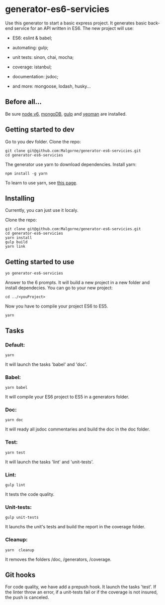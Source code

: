 # generator-es6-servicies

Use this generator to start a basic express project. It generates basic back-end service for an API written in ES6. The new project will use:

* ES6: eslint & babel;

* automating: gulp;

* unit tests: sinon, chai, mocha;

* coverage: istanbul;

* documentation: jsdoc;

* and more: mongoose, lodash, husky...


## Before all...

Be sure [node v6](https://nodejs.org/en/download/), [mongoDB](https://docs.mongodb.com/manual/installation/), [gulp](http://gulpjs.com/) and [yeoman](http://yeoman.io/learning/index.html) are installed.

## Getting started to dev

Go to you dev folder. Clone the repo:

```
git clone git@github.com:Malgorne/generator-es6-servicies.git
cd generator-es6-servicies
```

The generator use yarn to download dependencies. Install yarn:

```
npm install -g yarn
```

To learn to use yarn, see [this page](https://yarnpkg.com/lang/en/docs/usage/).

## Installing

Currently, you can just use it localy.

Clone the repo:

```
git clone git@github.com:Malgorne/generator-es6-servicies.git
cd generator-es6-servicies
yarn install
gulp build
yarn link
```

## Getting started to use

```
yo generator-es6-servicies
```

Answer to the 6 prompts. It will build a new project in a new folder and install dependecies. You can go to your new project:

```
cd ../<youProject>
```

Now you have to compile your project ES6 to ES5.

```
yarn
```

## Tasks

### Default:

```
yarn
```

It will launch the tasks 'babel' and 'doc'.

### Babel:

```
yarn babel
```

It will compile your ES6 project to ES5 in a generators folder.

### Doc:

```
yarn doc
```

It will ready all jsdoc commentaries and build the doc in the doc folder.

### Test:

```
yarn test
```

It will launch the tasks 'lint' and 'unit-tests'.

### Lint:

```
gulp lint
```

It tests the code quality.

### Unit-tests:

```
gulp unit-tests
```

It launchs the unit's tests and build the report in the coverage folder.

### Cleanup:

```
yarn  cleanup
```

It removes the folders /doc, /generators, /coverage.

## Git hooks

For code quality, we have add a prepush hook. It launch the tasks 'test'. If the linter throw an error, if a unit-tests fail or if the coverage is not insured, the push is canceled.
